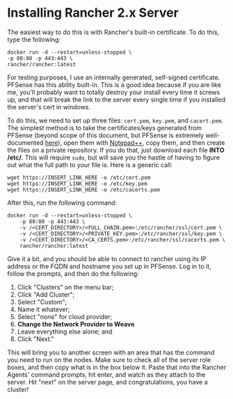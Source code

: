 # Installing Rancher 2.x Server

The easiest way to do this is with Rancher's built-in certificate.  To do this, type the following:

```
docker run -d --restart=unless-stopped \
-p 80:80 -p 443:443 \
rancher/rancher:latest
```

For testing purposes, I use an internally generated, self-signed certificate.  PFSense has this ability built-in.  This is a good idea because if you are like me, you'll probably want to totally destroy your install every time it screws up, and that will break the link to the server every single time if you installed the server's cert in windows. 

To do this, we need to set up three files: `cert.pem`, `key.pem`, and `cacert.pem`.  The simplest method is to take the certificates/keys generated from PFSense (beyond scope of this document, but PFSense is extremely well-documented [here](https://docs.netgate.com/pfsense/en/latest/)), open them with [Notepad++](https://notepad-plus-plus.org/), copy them, and then create the files on a private repository.  If you do that, just download each file **INTO /etc/**. This will require `sudo`, but will save you the hastle of having to figure out what the full path to your file is.  Here is a generic call:

```
wget https://INSERT_LINK_HERE -o /etc/cert.pem
wget https://INSERT_LINK_HERE -o /etc/key.pem
wget https://INSERT_LINK_HERE -o /etc/cacerts.pem
```
After this, run the following command:

```
docker run -d --restart=unless-stopped \
	-p 80:80 -p 443:443 \
	-v /<CERT_DIRECTORY>/<FULL_CHAIN.pem>:/etc/rancher/ssl/cert.pem \
	-v /<CERT_DIRECTORY>/<PRIVATE_KEY.pem>:/etc/rancher/ssl/key.pem \
	-v /<CERT_DIRECTORY>/<CA_CERTS.pem>:/etc/rancher/ssl/cacerts.pem \
	rancher/rancher:latest
```

Give it a bit, and you should be able to connect to rancher using its IP address or the FQDN and hostname you set up in PFSense.  Log in to it, follow the prompts, and then do the following:
1. Click "Clusters" on the menu bar;
2. Click "Add Cluster";
3. Select "Custom";
4. Name it whatever;
5. Select "none" for cloud provider;
6. **Change the Network Provider to Weave**
7. Leave everything else alone; and
8. Click "Next."

This will bring you to another screen with an area that has the command you need to run on the nodes. Make sure to check all of the server role boxes, and then copy what is in the box below it.  Paste that into the Rancher Agents' command prompts, hit enter, and watch as they attach to the server. Hit "next" on the server page, and congratulations, you have a cluster!
